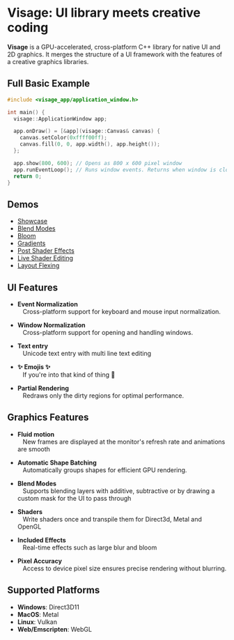 # Visage: UI library meets creative coding

**Visage** is a GPU-accelerated, cross-platform C++ library for native UI and 2D graphics. It merges the structure of a UI framework with the features of a creative graphics libraries.

## Full Basic Example
```cpp
#include <visage_app/application_window.h>

int main() {
  visage::ApplicationWindow app;

  app.onDraw() = [&app](visage::Canvas& canvas) {
    canvas.setColor(0xffff00ff);
    canvas.fill(0, 0, app.width(), app.height());
  };

  app.show(800, 600); // Opens as 800 x 600 pixel window
  app.runEventLoop(); // Runs window events. Returns when window is closed.
  return 0;
}
```

## Demos
- [Showcase](https://visage.dev/examples/Showcase/)
- [Blend Modes](https://visage.dev/examples/BlendModes/)
- [Bloom](https://visage.dev/examples/Bloom/)
- [Gradients](https://visage.dev/examples/Gradients/)
- [Post Shader Effects](https://visage.dev/examples/PostEffects/)
- [Live Shader Editing](https://visage.dev/examples/LiveShaderEditing/)
- [Layout Flexing](https://visage.dev/examples/Layout/)

## UI Features

- **Event Normalization**  
&nbsp;&nbsp;&nbsp;Cross-platform support for keyboard and mouse input normalization.

- **Window Normalization**  
&nbsp;&nbsp;&nbsp;Cross-platform support for opening and handling windows.

- **Text entry**  
&nbsp;&nbsp;&nbsp;Unicode text entry with multi line text editing

- **✨ Emojis ✨**  
&nbsp;&nbsp;&nbsp;If you're into that kind of thing 🤷

- **Partial Rendering**  
&nbsp;&nbsp;&nbsp;Redraws only the dirty regions for optimal performance.

## Graphics Features

- **Fluid motion**  
&nbsp;&nbsp;&nbsp;New frames are displayed at the monitor's refresh rate and animations are smooth

- **Automatic Shape Batching**  
&nbsp;&nbsp;&nbsp;Automatically groups shapes for efficient GPU rendering.

- **Blend Modes**  
&nbsp;&nbsp;&nbsp;Supports blending layers with additive, subtractive or by drawing a custom mask for the UI to pass through

- **Shaders**  
&nbsp;&nbsp;&nbsp;Write shaders once and transpile them for Direct3d, Metal and OpenGL

- **Included Effects**  
&nbsp;&nbsp;&nbsp;Real-time effects such as large blur and bloom

- **Pixel Accuracy**  
&nbsp;&nbsp;&nbsp;Access to device pixel size ensures precise rendering without blurring.

## Supported Platforms
- **Windows**: Direct3D11
- **MacOS**: Metal  
- **Linux**: Vulkan
- **Web/Emscripten**: WebGL
